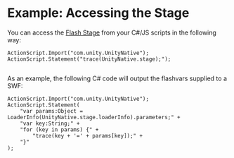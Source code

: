 Example: Accessing the Stage
============================


You can access the [Flash Stage](http://help.adobe.com/en_US/FlashPlatform/reference/actionscript/3/flash/display/Stage.html) from your C#/JS scripts in the following way:



````
ActionScript.Import("com.unity.UnityNative"); 
ActionScript.Statement("trace(UnityNative.stage);");


````


As an example, the following C# code will output the flashvars supplied to a SWF:


````
ActionScript.Import("com.unity.UnityNative"); 
ActionScript.Statement(
    "var params:Object = LoaderInfo(UnityNative.stage.loaderInfo).parameters;" +
    "var key:String;" +
    "for (key in params) {" +
        "trace(key + '=' + params[key]);" +
    "}"
);


````
